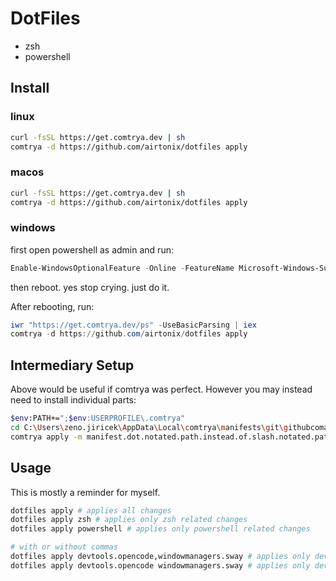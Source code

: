 # DotFiles

- zsh
- powershell

## Install

### linux

```bash
curl -fsSL https://get.comtrya.dev | sh
comtrya -d https://github.com/airtonix/dotfiles apply
```

### macos

```bash
curl -fsSL https://get.comtrya.dev | sh
comtrya -d https://github.com/airtonix/dotfiles apply
```

### windows

first open powershell as admin and run:

```powershell
Enable-WindowsOptionalFeature -Online -FeatureName Microsoft-Windows-Subsystem-Linux,VirtualMachinePlatform -All -NoRestart
```

then reboot. yes stop crying. just do it.

After rebooting, run:

```powershell
iwr "https://get.comtrya.dev/ps" -UseBasicParsing | iex
comtrya -d https://github.com/airtonix/dotfiles apply
```

## Intermediary Setup

Above would be useful if comtrya was perfect. However you may instead need to install individual parts:

```sh
$env:PATH+=";$env:USERPROFILE\.comtrya"
cd C:\Users\zeno.jiricek\AppData\Local\comtrya\manifests\git\githubcomairtonixdotfiles
comtrya apply -m manifest.dot.notated.path.instead.of.slash.notated.paths
```

## Usage

This is mostly a reminder for myself.

```sh
dotfiles apply # applies all changes
dotfiles apply zsh # applies only zsh related changes
dotfiles apply powershell # applies only powershell related changes

# with or without commas
dotfiles apply devtools.opencode,windowmanagers.sway # applies only devtools and sway window manager related changes
dotfiles apply devtools.opencode windowmanagers.sway # applies only devtools and sway window manager related changes
```
